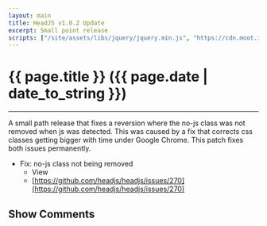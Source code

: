 ```yaml
---
layout: main
title: HeadJS v1.0.2 Update
excerpt: Small point release
scripts: ["/site/assets/libs/jquery/jquery.min.js", "https://cdn.moot.it/latest/moot.min.js", "/site/assets/js/comments.min.js"]
---
```


# {{ page.title }} ({{ page.date | date_to_string }})

<hr />

A small path release that fixes a reversion where the no-js class was not removed when js was detected. This was caused by a fix that corrects css classes getting bigger with time under Google Chrome. This patch fixes both issues permanently.

- Fix: no-js class not being removed
  - View
  - [https://github.com/headjs/headjs/issues/270](https://github.com/headjs/headjs/issues/270)


<div onclick="blog.loadComments(this, 'posts/release/1.0.2', 'Leave a comment')" style="cursor: pointer;">
    <h2>Show Comments</h2>
</div>
<div id="moot">&nbsp;</div>